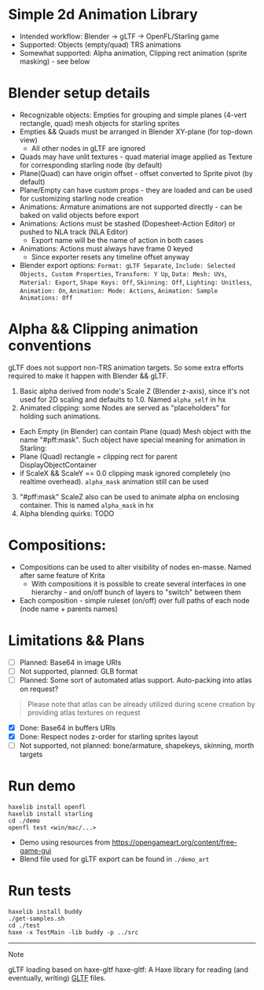 # Simple 2d Animation Library
- Intended workflow: Blender -> gLTF -> OpenFL/Starling game
- Supported: Objects (empty/quad) TRS animations
- Somewhat supported: Alpha animation, Clipping rect animation (sprite masking) - see below

# Blender setup details

- Recognizable objects: Empties for grouping and simple planes (4-vert rectangle, quad) mesh objects for starling sprites
- Empties && Quads must be arranged in Blender XY-plane (for top-down view)
  - All other nodes in gLTF are ignored
- Quads may have unlit textures - quad material image applied as Texture for corresponding starling node (by default)
- Plane(Quad) can have origin offset - offset converted to Sprite pivot (by default)
- Plane/Empty can have custom props - they are loaded and can be used for customizing starling node creation
- Animations: Armature animations are not supported directly - can be baked on valid objects before export
- Animations: Actions must be stashed (Dopesheet-Action Editor) or pushed to NLA track (NLA Editor)
  - Export name will be the name of action in both cases
- Animations: Actions must always have frame 0 keyed
  - Since exporter resets any timeline offset anyway
- Blender export options: `Format: gLTF Separate`, `Include: Selected Objects, Custom Properties`, `Transform: Y Up`, `Data: Mesh: UVs`, `Material: Export`, `Shape Keys: Off`, `Skinning: Off`, `Lighting: Unitless`, `Animation: On`, `Animation: Mode: Actions`, `Animation: Sample Animations: Off`


# Alpha && Clipping animation conventions

gLTF does not support non-TRS animation targets. So some extra efforts required to make it happen with Blender && gLTF.
1) Basic alpha derived from node's Scale Z (Blender z-axis), since it's not used for 2D scaling and defaults to 1.0. Named `alpha_self` in hx
2) Animated clipping: some Nodes are served as "placeholders" for holding such animations.
- Each Empty (in Blender) can contain Plane (quad) Mesh object with the name "#pff:mask". Such object have special meaning for animation in Starling:
 - Plane (Quad) rectangle = clipping rect for parent DisplayObjectContainer
 - if ScaleX && ScaleY == 0.0 clipping mask ignored completely (no realtime overhead). `alpha_mask` animation still can be used
3) "#pff:mask" ScaleZ also can be used to animate alpha on enclosing container. This is named `alpha_mask` in hx
4) Alpha blending quirks: TODO

# Compositions:
- Compositions can be used to alter visibility of nodes en-masse. Named after same feature of Krita
  - With compositions it is possible to create several interfaces in one hierarchy - and on/off bunch of layers to "switch" between them
- Each composition - simple ruleset (on/off) over full paths of each node (node name + parents names)

# Limitations && Plans

- [ ] Planned: Base64 in image URIs
- [ ] Not supported, planned: GLB format
- [ ] Planned: Some sort of automated atlas support. Auto-packing into atlas on request?
> Please note that atlas can be already utilized during scene creation by providing atlas textures on request
- [x] Done: Base64 in buffers URIs
- [x] Done: Respect nodes z-order for starling sprites layout
- [ ] Not supported, not planned: bone/armature, shapekeys, skinning, morth targets

# Run demo

```
haxelib install openfl
haxelib install starling
cd ./demo
openfl test <win/mac/...>
```

- Demo using resources from https://opengameart.org/content/free-game-gui
- Blend file used for gLTF export can be found in `./demo_art`

# Run tests

```
haxelib install buddy
./get-samples.sh
cd ./test
haxe -x TestMain -lib buddy -p ../src
```

---

> [!NOTE]
> gLTF loading based on haxe-gltf
> haxe-gltf: A Haxe library for reading (and eventually, writing) [GLTF](https://github.com/KhronosGroup/glTF) files.

